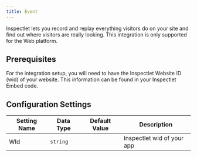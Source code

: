 ```yaml
---
title: Event
---
```


Inspectlet lets you record and replay everything visitors do on your site and find out where visitors are really looking.  This integration is only supported for the Web platform.  

## Prerequisites

For the integration setup, you will need to have the Inspectlet Website ID (wid) of your website.  This information can be found in your Inspectlet Embed code.


## Configuration Settings

| Setting Name |  Data Type    | Default Value  | Description |
| ---|---|---|---|
| WId | `string` | <unset> | Inspectlet wid of your app |

